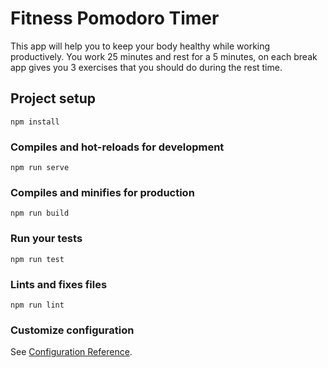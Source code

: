# Fitness Pomodoro Timer

This app will help you to keep your body healthy while working productively. You work 25 minutes and rest for a 5  minutes, on each break app gives you 3 exercises that you should do during the rest time.

## Project setup
```
npm install
```

### Compiles and hot-reloads for development
```
npm run serve
```

### Compiles and minifies for production
```
npm run build
```

### Run your tests
```
npm run test
```

### Lints and fixes files
```
npm run lint
```

### Customize configuration
See [Configuration Reference](https://cli.vuejs.org/config/).


